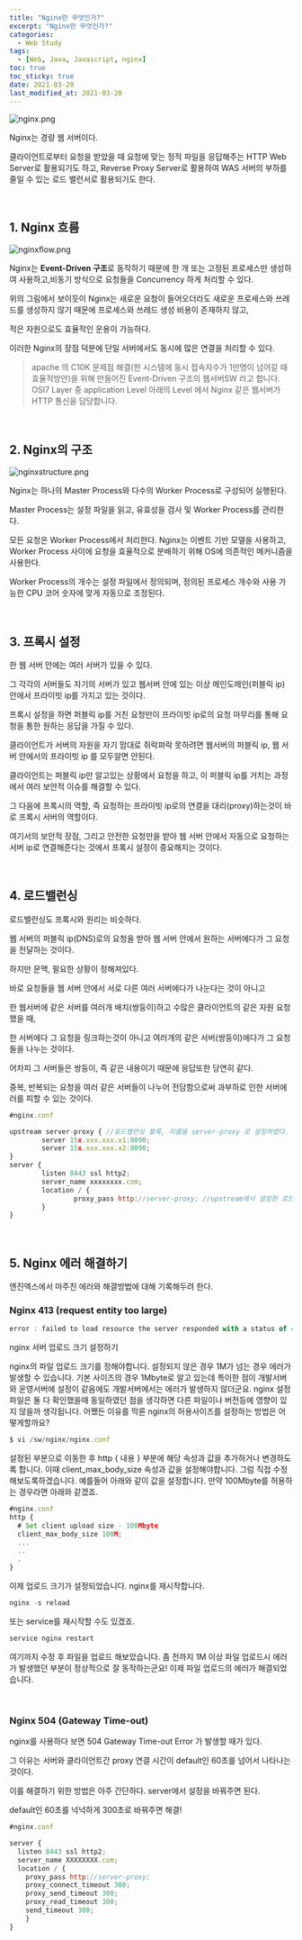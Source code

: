 ```yaml
---
title: "Nginx란 무엇인가?"
excerpt: "Nginx란 무엇인가?"
categories:
  - Web Study
tags:
  - [Web, Java, Javascript, nginx]
toc: true
toc_sticky: true
date: 2021-03-20
last_modified_at: 2021-03-20
---
```


![nginx.png](https://marcopeg.com/content/images/2021/11/nginx.png)

Nginx는 경량 웹 서버이다.

클라이언트로부터 요청을 받았을 때 요청에 맞는 정적 파일을 응답해주는 HTTP Web Server로 활용되기도 하고, Reverse Proxy Server로 활용하여 WAS 서버의 부하를 줄일 수 있는 로드 밸런서로 활용되기도 한다.

<br>

## 1. Nginx 흐름

![nginxflow.png](https://media.vlpt.us/images/rlaghwns1995/post/69b816bb-ab34-4086-a9f5-5853238b01a4/NgnixFlow.png)

Nginx는 **Event-Driven 구조**로 동작하기 때문에 한 개 또는 고정된 프로세스만 생성하여 사용하고,비동기 방식으로 요청들을 Concurrency 하게 처리할 수 있다.

위의 그림에서 보이듯이 Nginx는 새로운 요청이 들어오더라도 새로운 프로세스와 쓰레드를 생성하지 않기 때문에 프로세스와 쓰레드 생성 비용이 존재하지 않고,

적은 자원으로도 효율적인 운용이 가능하다.

이러한 Nginx의 장점 덕분에 단일 서버에서도 동시에 많은 연결을 처리할 수 있다.

>apache 의 C10K 문제점 해결(한 시스템에 동시 접속자수가 1만명이 넘어갈 때 효율적방안)을 위해 만들어진 Event-Driven 구조의 웹서버SW 라고 합니다.
OSI7 Layer 중 application Level 아래의 Level 에서 Nginx 같은 웹서버가 HTTP 통신을 담당합니다.

<br>

## 2. Nginx의 구조

![nginxstructure.png](https://media.vlpt.us/images/wijihoon123/post/3467a69b-25c0-49e1-ad76-51ee4143c49c/nginx111.png)

Nginx는 하나의 Master Process와 다수의 Worker Process로 구성되어 실행된다. 

Master Process는 설정 파일을 읽고, 유효성을 검사 및 Worker Process를 관리한다.

모든 요청은 Worker Process에서 처리한다. Nginx는 이벤트 기반 모델을 사용하고, Worker Process 사이에 요청을 효율적으로 분배하기 위해 OS에 의존적인 메커니즘을 사용한다.

Worker Process의 개수는 설정 파일에서 정의되며, 정의된 프로세스 개수와 사용 가능한 CPU 코어 숫자에 맞게 자동으로 조정된다.

<br>

## 3. 프록시 설정

한 웹 서버 안에는 여러 서버가 있을 수 있다.

그 각각의 서버들도 자기의 서버가 있고 웹서버 안에 있는 이상 메인도메인(퍼블릭 ip) 안에서 프라이빗 ip를 가지고 있는 것이다.

프록시 설정을 하면 퍼블릭 ip를 거친 요청만이 프라이빗 ip로의 요청 마무리를 통해 요청을 통한 원하는 응답을 가질 수 있다.

클라이언트가 서버의 자원을 자기 맘대로 쥐락펴락 못하려면 웹서버의 퍼블릭 ip, 웹 서버 안에서의 프라이빗 ip 를 모두알면 안된다.

클라이언트는 퍼블릭 ip만 알고있는 상황에서 요청을 하고, 이 퍼블릭 ip를 거치는 과정에서 여러 보안적 이슈를 해결할 수 있다.

그 다음에 프록시의 역할, 즉 요청하는 프라이빗 ip로의 연결을 대리(proxy)하는것이 바로 프록시 서버의 역할이다.

여기서의 보안적 장점, 그리고 안전한 요청만을 받아 웹 서버 안에서 자동으로 요청하는 서버 ip로 연결해준다는 것에서 프록시 설정이 중요해지는 것이다.

<br>

## 4. 로드밸런싱

로드밸런싱도 프록시와 원리는 비슷하다.

웹 서버의 퍼블릭 ip(DNS)로의 요청을 받아 웹 서버 안에서 원하는 서버에다가 그 요청을 전달하는 것이다.

하지만 문맥, 필요한 상황이 정해져있다.

바로 요청들을 웹 서버 안에서 서로 다른 여러 서버에다가 나눈다는 것이 아니고

한 웹서버에 같은 서버를 여러개 배치(쌍둥이)하고 수많은 클라이언트의 같은 자원 요청했을 때,

한 서버에다 그 요청을 링크하는것이 아니고 여러개의 같은 서버(쌍둥이)에다가 그 요청들을 나누는 것이다.

어차피 그 서버들은 쌍둥이, 즉 같은 내용이기 때문에 응답또한 당연히 같다.

중복, 반복되는 요청을 여러 같은 서버들이 나누어 전담함으로써 과부하로 인한 서버에러를 피할 수 있는 것이다.

```jsx
#nginx.conf

upstream server-proxy { //로드밸런싱 블록, 이름을 server-proxy 로 설정하였다.
        server 15x.xxx.xxx.x1:8090;
        server 15x.xxx.xxx.x2:8090;
}
server {
        listen 8443 ssl http2;
        server_name xxxxxxxx.com;
        location / {
                proxy_pass http://server-proxy; //upstream에서 설정한 로드밸런싱 이름을 적는다.
        }
}
```
<br>

## 5. Nginx 에러 해결하기

엔진엑스에서 마주친 에러와 해결방법에 대해 기록해두려 한다.
<br>

### Nginx 413 (request entity too large)

```jsx
error : failed to load resource the server responded with a status of 413 (request entity too large)
```
nginx 서버 업로드 크기 설정하기

nginx의 파일 업로드 크기를 정해야합니다. 설정되지 않은 경우 1M가 넘는 경우 에러가 발생할 수 있습니다.
기본 사이즈의 경우 1Mbyte로 알고 있는데 특이한 점이 개발서버와 운영서버에 설정이 같음에도 개발서버에서는 에러가 발생하지 않더군요.
nginx 설정 파일은 둘 다 확인했을때 동일하였던 점을 생각하면 다른 파일이나 버전등에 영향이 있지 않을까 생각됩니다.
어쨌든 이유를 막론 nginx의 허용사이즈를 설정하는 방법은 어떻게할까요?

```jsx
$ vi /sw/nginx/nginx.conf
```

설정된 부분으로 이동한 후 http { 내용 } 부분에 해당 속성과 값을 추가하거나 변경하도록 합니다.
이때 client_max_body_size 속성과 값을 설정해야합니다.
그럼 직접 수정해보도록하겠습니다.
예를들어 아래와 같이 값을 설정합니다.
만약 100Mbyte를 허용하는 경우라면 아래와 같겠죠.

```jsx
#nginx.conf
http {
  # Set client upload size - 100Mbyte
  client_max_body_size 100M;
  ...
  ..
  .
}
```

이제 업로드 크기가 설정되었습니다. nginx를 재시작합니다.

```jsx
nginx -s reload
```

또는 service를 재시작할 수도 있겠죠.

```jsx
service nginx restart
```

여기까지 수정 후 파일을 업로드 해보았습니다.
좀 전까지 1M 이상 파일 업로드시 에러가 발생했던 부분이 정상적으로 잘 동작하는군요!
이제 파일 업로드의 에러가 해결되었습니다.

<br>

### Nginx 504 (Gateway Time-out)

nginx를 사용하다 보면 504 Gateway Time-out Error 가 발생할 때가 있다.

그 이유는 서버와 클라이언트간 proxy 연결 시간이 default인 60초를 넘어서 나타나는 것이다.

이를 해결하기 위한 방법은 아주 간단하다. server에서 설정을 바꿔주면 된다.

default인 60초를 넉넉하게 300초로 바꿔주면 해결!

```jsx
#nginx.conf

server {   
  listen 8443 ssl http2;   
  server_name XXXXXXXX.com;   
  location / {      
    proxy_pass http://server-proxy;      
    proxy_connect_timeout 300;      
    proxy_send_timeout 300;      
    proxy_read_timeout 300;      
    send_timeout 300;   
    }
}
```

